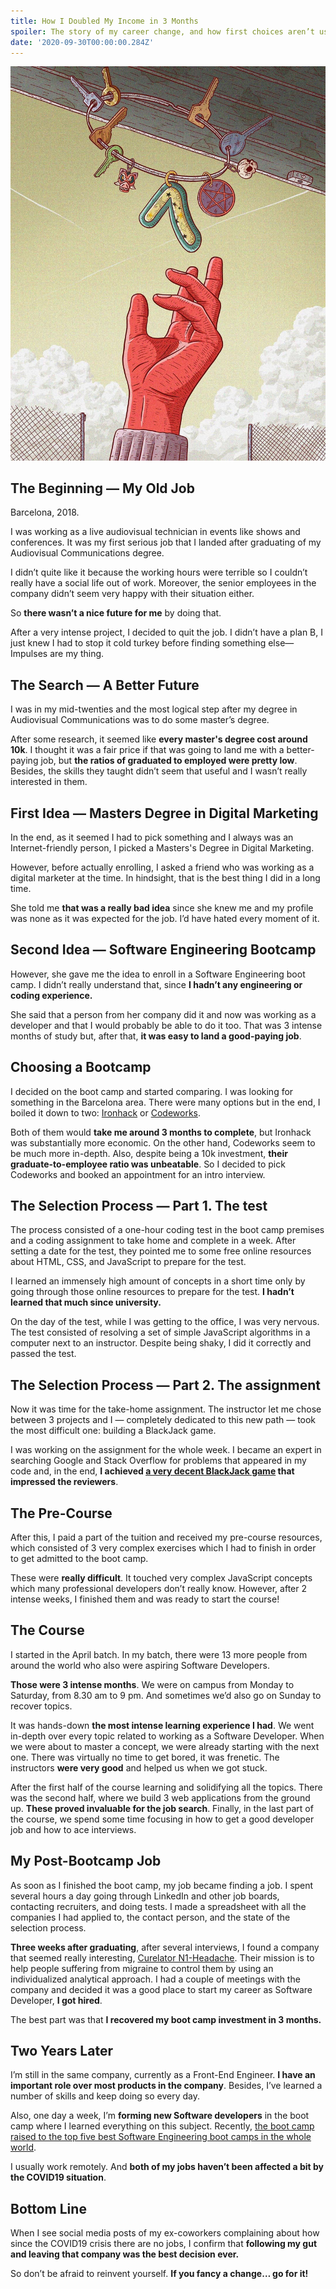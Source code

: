 ```yaml
---
title: How I Doubled My Income in 3 Months
spoiler: The story of my career change, and how first choices aren’t usually the best for your future
date: '2020-09-30T00:00:00.284Z'
---
```


![Illustration by [loornicolas](https://www.instagram.com/loornicolas/)](./images/hand.jpeg)

## The Beginning — My Old Job

Barcelona, 2018.

I was working as a live audiovisual technician in events like shows and conferences. It was my first serious job that I landed after graduating of my Audiovisual Communications degree.

I didn’t quite like it because the working hours were terrible so I couldn’t really have a social life out of work. Moreover, the senior employees in the company didn’t seem very happy with their situation either.

So **there wasn’t a nice future for me** by doing that.

After a very intense project, I decided to quit the job. I didn’t have a plan B, I just knew I had to stop it cold turkey before finding something else— Impulses are my thing.

## The Search — A Better Future

I was in my mid-twenties and the most logical step after my degree in Audiovisual Communications was to do some master’s degree.

After some research, it seemed like **every master's degree cost around 10k**. I thought it was a fair price if that was going to land me with a better-paying job, but **the ratios of graduated to employed were pretty low**. Besides, the skills they taught didn’t seem that useful and I wasn’t really interested in them.

## First Idea — Masters Degree in Digital Marketing

In the end, as it seemed I had to pick something and I always was an Internet-friendly person, I picked a Masters's Degree in Digital Marketing.

However, before actually enrolling, I asked a friend who was working as a digital marketer at the time. In hindsight, that is the best thing I did in a long time.

She told me **that was a really bad idea** since she knew me and my profile was none as it was expected for the job. I’d have hated every moment of it.

## Second Idea — Software Engineering Bootcamp

However, she gave me the idea to enroll in a Software Engineering boot camp. I didn’t really understand that, since **I hadn’t any engineering or coding experience.**

She said that a person from her company did it and now was working as a developer and that I would probably be able to do it too. That was 3 intense months of study but, after that, **it was easy to land a good-paying job**.

## Choosing a Bootcamp

I decided on the boot camp and started comparing. I was looking for something in the Barcelona area. There were many options but in the end, I boiled it down to two: [Ironhack](https://www.ironhack.com/) or [Codeworks](https://codeworks.me/).

Both of them would **take me around 3 months to complete**, but Ironhack was substantially more economic. On the other hand, Codeworks seem to be much more in-depth. Also, despite being a 10k investment, **their graduate-to-employee ratio was unbeatable**. So I decided to pick Codeworks and booked an appointment for an intro interview.

## The Selection Process — Part 1. The test

The process consisted of a one-hour coding test in the boot camp premises and a coding assignment to take home and complete in a week. After setting a date for the test, they pointed me to some free online resources about HTML, CSS, and JavaScript to prepare for the test.

I learned an immensely high amount of concepts in a short time only by going through those online resources to prepare for the test. **I hadn’t learned that much since university.**

On the day of the test, while I was getting to the office, I was very nervous. The test consisted of resolving a set of simple JavaScript algorithms in a computer next to an instructor. Despite being shaky, I did it correctly and passed the test.

## The Selection Process — Part 2. The assignment

Now it was time for the take-home assignment. The instructor let me chose between 3 projects and I — completely dedicated to this new path — took the most difficult one: building a BlackJack game.

I was working on the assignment for the whole week. I became an expert in searching Google and Stack Overflow for problems that appeared in my code and, in the end, **I achieved [a very decent BlackJack game](https://jportella93.github.io/Blackjack/index.html) that impressed the reviewers**.

## The Pre-Course

After this, I paid a part of the tuition and received my pre-course resources, which consisted of 3 very complex exercises which I had to finish in order to get admitted to the boot camp.

These were **really difficult**. It touched very complex JavaScript concepts which many professional developers don’t really know. However, after 2 intense weeks, I finished them and was ready to start the course!

## The Course

I started in the April batch. In my batch, there were 13 more people from around the world who also were aspiring Software Developers.

**Those were 3 intense months**. We were on campus from Monday to Saturday, from 8.30 am to 9 pm. And sometimes we’d also go on Sunday to recover topics.

It was hands-down **the most intense learning experience I had**. We went in-depth over every topic related to working as a Software Developer. When we were about to master a concept, we were already starting with the next one. There was virtually no time to get bored, it was frenetic. The instructors **were very good** and helped us when we got stuck.

After the first half of the course learning and solidifying all the topics. There was the second half, where we build 3 web applications from the ground up. **These proved invaluable for the job search**. Finally, in the last part of the course, we spend some time focusing in how to get a good developer job and how to ace interviews.

## My Post-Bootcamp Job

As soon as I finished the boot camp, my job became finding a job. I spent several hours a day going through LinkedIn and other job boards, contacting recruiters, and doing tests. I made a spreadsheet with all the companies I had applied to, the contact person, and the state of the selection process.

**Three weeks after graduating**, after several interviews, I found a company that seemed really interesting, [Curelator N1-Headache](https://n1-headache.com/). Their mission is to help people suffering from migraine to control them by using an individualized analytical approach. I had a couple of meetings with the company and decided it was a good place to start my career as Software Developer, **I got hired**.

The best part was that **I recovered my boot camp investment in 3 months.**

## Two Years Later

I’m still in the same company, currently as a Front-End Engineer. **I have an important role over most products in the company**. Besides, I’ve learned a number of skills and keep doing so every day.

Also, one day a week, I’m **forming new Software developers** in the boot camp where I learned everything on this subject. Recently, [the boot camp raised to the top five best Software Engineering boot camps in the whole world](https://www.switchup.org/rankings/best-coding-bootcamps).

I usually work remotely. And **both of my jobs haven’t been affected a bit by the COVID19 situation**.

## Bottom Line

When I see social media posts of my ex-coworkers complaining about how since the COVID19 crisis there are no jobs, I confirm that **following my gut and leaving that company was the best decision ever.**

So don’t be afraid to reinvent yourself. **If you fancy a change… go for it!**
